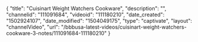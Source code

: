 {
    "title": "Cuisinart Weight Watchers Cookware",
    "description": "",
    "channelid": "111091684",
    "videoid": "111180210",
    "date_created": "1502924107",
    "date_modified": "1504049175",
    "type": "captivate",
    "layout": "channelVideo",
    "url": "\/bbbusa-latest-videos\/cuisinart-weight-watchers-cookware-3-notes\/111091684-111180210"
}